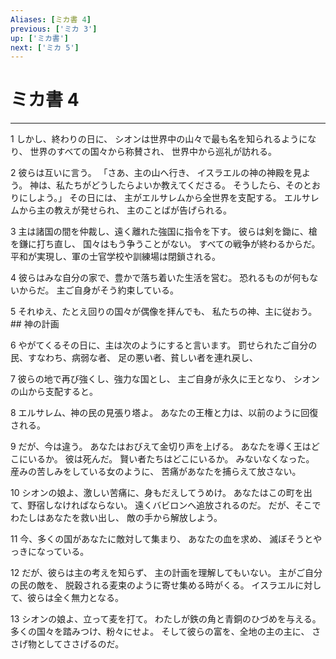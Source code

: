 ```yaml
---
Aliases: [ミカ書 4]
previous: ['ミカ 3']
up: ['ミカ書']
next: ['ミカ 5']
---
```

# ミカ書 4

***




1 
しかし、終わりの日に、 シオンは世界中の山々で最も名を知られるようになり、 世界のすべての国々から称賛され、 世界中から巡礼が訪れる。 



2 
彼らは互いに言う。 「さあ、主の山へ行き、 イスラエルの神の神殿を見よう。 神は、私たちがどうしたらよいか教えてくださる。 そうしたら、そのとおりにしよう。」 その日には、 主がエルサレムから全世界を支配する。 エルサレムから主の教えが発せられ、 主のことばが告げられる。 



3 
主は諸国の間を仲裁し、遠く離れた強国に指令を下す。 彼らは剣を鋤に、槍を鎌に打ち直し、 国々はもう争うことがない。 すべての戦争が終わるからだ。 平和が実現し、軍の士官学校や訓練場は閉鎖される。 



4 
彼らはみな自分の家で、豊かで落ち着いた生活を営む。 恐れるものが何もないからだ。 主ご自身がそう約束している。 



5 
それゆえ、たとえ回りの国々が偶像を拝んでも、 私たちの神、主に従おう。 ## 神の計画 



6 
やがてくるその日に、主は次のようにすると言います。 罰せられたご自分の民、すなわち、病弱な者、 足の悪い者、貧しい者を連れ戻し、 



7 
彼らの地で再び強くし、強力な国とし、 主ご自身が永久に王となり、 シオンの山から支配すると。 



8 
エルサレム、神の民の見張り塔よ。 あなたの王権と力は、以前のように回復される。 



9 
だが、今は違う。 あなたはおびえて金切り声を上げる。 あなたを導く王はどこにいるか。 彼は死んだ。 賢い者たちはどこにいるか。 みないなくなった。 産みの苦しみをしている女のように、 苦痛があなたを捕らえて放さない。 



10 
シオンの娘よ、激しい苦痛に、身もだえしてうめけ。 あなたはこの町を出て、野宿しなければならない。 遠くバビロンへ追放されるのだ。 だが、そこでわたしはあなたを救い出し、 敵の手から解放しよう。 



11 
今、多くの国があなたに敵対して集まり、 あなたの血を求め、 滅ぼそうとやっきになっている。 



12 
だが、彼らは主の考えを知らず、 主の計画を理解してもいない。 主がご自分の民の敵を、 脱穀される麦束のように寄せ集める時がくる。 イスラエルに対して、彼らは全く無力となる。 



13 
シオンの娘よ、立って麦を打て。 わたしが鉄の角と青銅のひづめを与える。 多くの国々を踏みつけ、粉々にせよ。 そして彼らの富を、全地の主の主に、 ささげ物としてささげるのだ。
